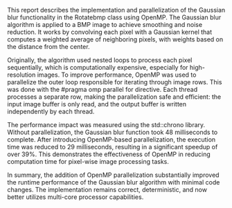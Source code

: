 This report describes the implementation and parallelization of the Gaussian blur functionality in the Rotatebmp class using OpenMP. The Gaussian blur algorithm is applied to a BMP image to achieve smoothing and noise reduction. It works by convolving each pixel with a Gaussian kernel that computes a weighted average of neighboring pixels, with weights based on the distance from the center.

Originally, the algorithm used nested loops to process each pixel sequentially, which is computationally expensive, especially for high-resolution images. To improve performance, OpenMP was used to parallelize the outer loop responsible for iterating through image rows. This was done with the #pragma omp parallel for directive. Each thread processes a separate row, making the parallelization safe and efficient: the input image buffer is only read, and the output buffer is written independently by each thread.

The performance impact was measured using the std::chrono library. Without parallelization, the Gaussian blur function took 48 milliseconds to complete. After introducing OpenMP-based parallelization, the execution time was reduced to 29 milliseconds, resulting in a significant speedup of over 39%. This demonstrates the effectiveness of OpenMP in reducing computation time for pixel-wise image processing tasks.

In summary, the addition of OpenMP parallelization substantially improved the runtime performance of the Gaussian blur algorithm with minimal code changes. The implementation remains correct, deterministic, and now better utilizes multi-core processor capabilities.
